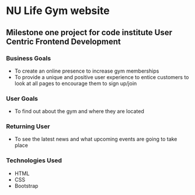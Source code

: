 # NU Life Gym website

## Milestone one project for code institute User Centric Frontend Development

### Business Goals

* To create an online presence to increase gym memberships
* To provide a unique and positive user experience to entice customers to look at all pages to encourage them to sign up/join

### User Goals

* To find out about the gym and where they are located

### Returning User 

* To see the latest news and what upcoming events are going to take place

### Technologies Used

* HTML
* CSS
* Bootstrap